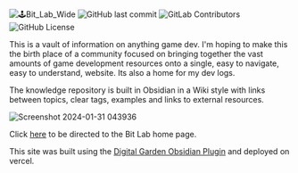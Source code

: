 ![🕹️Bit_Lab_Wide](https://github.com/B1naryB0b/Bit-Lab/assets/35399675/c32f0b23-9b8a-4f4e-a946-f01964e85946)
![GitHub last commit](https://img.shields.io/github/last-commit/https%3A%2F%2Fgithub.com%2FB1naryB0b/https%3A%2F%2Fgithub.com%2FB1naryB0b%2FBit-Lab)
![GitLab Contributors](https://img.shields.io/gitlab/contributors/https%3A%2F%2Fgithub.com%2FB1naryB0b%2FBit-Lab)
![GitHub License](https://img.shields.io/github/license/https%3A%2F%2Fgithub.com%2FB1naryB0b/https%3A%2F%2Fgithub.com%2FB1naryB0b%2FBit-Lab)



 This is a vault of information on anything game dev. I'm hoping to make this the birth place of a community focused on bringing together the vast amounts of game development resources onto a single, easy to navigate, easy to understand, website. Its also a home for my dev logs.

The knowledge repository is built in Obsidian in a Wiki style with links between topics, clear tags, examples and links to external resources.

![Screenshot 2024-01-31 043936](https://github.com/B1naryB0b/Bit-Lab/assets/35399675/350d3147-bb0a-41fb-8570-91b4d3b8e5c6)

Click [here](https://bit-lab.vercel.app/) to be directed to the Bit Lab home page.

This site was built using the [Digital Garden Obsidian Plugin](https://github.com/oleeskild/Obsidian-Digital-Garden) and deployed on vercel.
